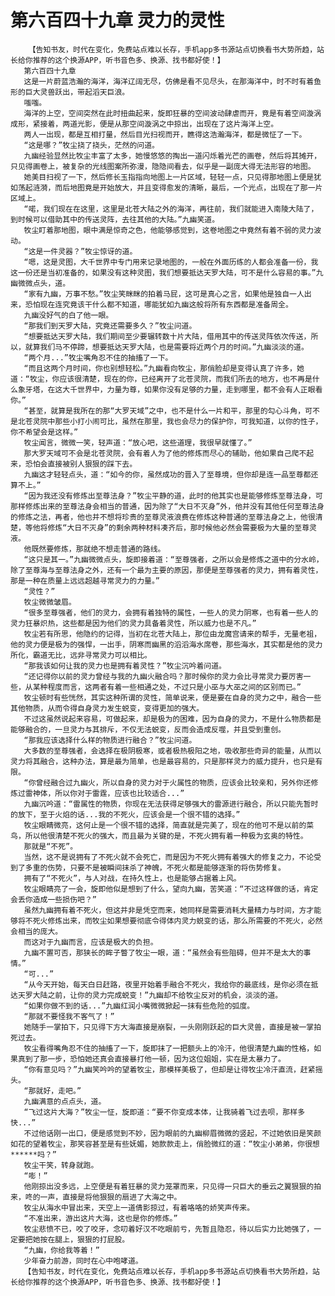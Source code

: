 # 第六百四十九章 灵力的灵性
        【告知书友，时代在变化，免费站点难以长存，手机app多书源站点切换看书大势所趋，站长给你推荐的这个换源APP，听书音色多、换源、找书都好使！】
       第六百四十九章
       这是一片蔚蓝浩瀚的海洋，海洋辽阔无尽，仿佛是看不见尽头，在那海洋中，时不时有着鱼形的巨大灵兽跃出，带起滔天巨浪。
       嗤嗤。
       海洋的上空，空间突然在此时扭曲起来，旋即狂暴的空间波动肆虐而开，竟是有着空间漩涡成形，紧接着，两道光影，便是从那空间漩涡之中掠出，出现在了这片海洋上空。
       两人一出现，都是互相打量，然后目光扫视而开，瞧得这浩瀚海洋，都是微怔了一下。
       “这是哪？”牧尘挠了挠头，茫然的问道。
       九幽经验显然比牧尘丰富了太多，她慢悠悠的掏出一道闪烁着光芒的画卷，然后将其摊开，只见得画卷上，被复杂的光线图案所弥漫，隐隐间看去，似乎是一副庞大得无法形容的地图。
       她美目扫视了一下，然后修长玉指指向地图上一片区域，轻轻一点，只见得那地图上便是犹如荡起涟漪，而后地图竟是开始放大，并且变得愈发的清晰，最后，一个光点，出现在了那一片区域上。
       “喏，我们现在在这里，这里是北苍大陆之外的海洋，再往前，我们就能进入南陵大陆了，到时候可以借助其中的传送灵阵，去往其他的大陆。”九幽笑道。
       牧尘盯着那地图，眼中满是惊奇之色，他能够感觉到，这卷地图之中竟然有着不弱的灵力波动。
       “这是一件灵器？”牧尘惊讶的道。
       “嗯，这是灵图，大千世界中专门用来记录地图的，一般在外面历练的人都会准备一份，我这一份还是当初准备的，如果没有这种灵图，我们想要抵达天罗大陆，可不是什么容易的事。”九幽微微点头，道。
       “家有九幽，万事不愁。”牧尘笑眯眯的拍着马屁，这可是真心之言，如果他是独自一人出来，恐怕现在连究竟该干什么都不知道，哪能犹如九幽这般将所有东西都是准备周全。
       九幽没好气的白了他一眼。
       “那我们到天罗大陆，究竟还需要多久？”牧尘问道。
       “想要抵达天罗大陆，我们期间至少要辗转数十片大陆，借用其中的传送灵阵依次传送，所以，就算我们马不停蹄，想要抵达天罗大陆，也是需要将近两个月的时间。”九幽淡淡的道。
       “两个月...”牧尘嘴角忍不住的抽搐了一下。
       “而且这两个月时间，你也别想轻松。”九幽看向牧尘，那俏脸却是变得认真了许多，她道：“牧尘，你应该很清楚，现在的你，已经离开了北苍灵院，而我们所去的地方，也不再是什么象牙塔，在这大千世界中，力量为尊，如果你没有足够的力量，走到哪里，都不会有人正眼看你。”
       “甚至，就算是我所在的那“大罗天域”之中，也不是什么一片和平，那里的勾心斗角，可不是北苍灵院中那些小打小闹可比，虽然在那里，我也会尽力的保护你，可我知道，以你的性子，你不希望会是这样。”
       牧尘闻言，微微一笑，轻声道：“放心吧，这些道理，我很早就懂了。”
       那大罗天域可不会是北苍灵院，会有着人为了他的修炼而尽心的辅助，他如果自己爬不起来，恐怕会直接被别人狠狠的踩下去。
       九幽这才轻轻点头，道：“如今的你，虽然成功的晋入了至尊境，但你却是连一品至尊都还算不上。”
       “因为我还没有修炼出至尊法身？”牧尘平静的道，此时的他其实也是能够修炼至尊法身，可那样修炼出来的至尊法身会相当的普通，因为除了“大日不灭身”外，他并没有其他任何至尊法身的修炼之法，再者，他也并不想将珍贵的至尊灵液浪费在修炼这种普通的至尊法身之上，他很清楚，等他将修炼“大日不灭身”的剩余两种材料凑齐后，那时候他必然会需要极为大量的至尊灵液。
       他既然要修炼，那就绝不想走普通的路线。
       “这只是其一。”九幽微微点头，旋即接着道：“至尊强者，之所以会是修炼之道中的分水岭，除了至尊海与至尊法身之外，还有一个最为主要的原因，那便是至尊强者的灵力，拥有着灵性，那是一种在质量上远远超越寻常灵力的力量。”
       “灵性？”
       牧尘微微皱眉。
       “很多至尊强者，他们的灵力，会拥有着独特的属性，一些人的灵力阴寒，也有着一些人的灵力狂暴炽热，这些都是因为他们的灵力具备着灵性，所以威力也是不凡。”
       牧尘若有所思，他隐约的记得，当初在北苍大陆上，那位由龙魔宫请来的帮手，无量老祖，他的灵力便是极为的强悍，一出手，阴寒而幽黑的滔滔海水席卷，那些海水，其实都是他的灵力所化，霸道无比，远非寻常灵力可以相比。
       “那我该如何让我的灵力也是拥有着灵性？”牧尘沉吟着问道。
       “还记得你以前的灵力曾经与我的九幽火融合吗？那时候你的灵力会比寻常灵力要厉害一些，从某种程度而言，这两者有着一些相通之处，不过只是小巫与大巫之间的区别而已。”
       牧尘顿时有些恍然，其实这种所谓的灵性，简单说来，便是要在自身的灵力之中，融合一些其他物质，从而令得自身灵力发生蜕变，变得更加的强大。
       不过这虽然说起来容易，可做起来，却是极为的困难，因为自身的灵力，不是什么物质都是能够融合的，一旦灵力与其排斥，不仅无法蜕变，反而会造成反噬，并且受到重创。
       “那我应该选择什么样的物质进行融合？”牧尘问道。
       大多数的至尊强者，会选择在极阴极寒，或者极热极阳之地，吸收那些奇异的能量，从而以灵力将其融合，这种办法，算是最为简单，也是最容易的，只是那样灵力的威力提升，也只是有限。
       “你曾经融合过九幽火，所以自身的灵力对于火属性的物质，应该会比较亲和，另外你还修炼过雷神体，所以你对于雷霆，应该也比较适合...”
       九幽沉吟道：“雷属性的物质，你现在无法获得足够强大的雷源进行融合，所以只能先暂时的放下，至于火焰的话...我的不死火，应该会是一个很不错的选择。”
       牧尘眼睛微亮，这何止是一个很不错的选择，简直就是完美了，现在的他可不是以前的菜鸟，所以他很清楚不死火的强大，而且最为关键的是，不死火拥有着一种极为玄奥的特性。
       那就是“不死”。
       当然，这不是说拥有了不死火就不会死亡，而是因为不死火拥有着强大的修复之力，不论受到了多重的伤势，只要不是被瞬间抹杀了神魄，不死火都是能够逐渐的将伤势修复。
       拥有了“不死火”，与人对战，在持久性上，也是能够占据着上风。
       牧尘眼睛亮了一会，旋即他似是想到了什么，望向九幽，苦笑道：“不过这样做的话，肯定会丢你造成一些损伤吧？”
       虽然九幽拥有着不死火，但这并非是凭空而来，她同样是需要消耗大量精力与时间，方才能够将不死火修炼出来，而牧尘如果想要彻底令得体内灵力蜕变的话，那么所需要的不死火，必然会相当的庞大。
       而这对于九幽而言，应该是极大的负担。
       九幽不置可否，那狭长的眸子瞥了牧尘一眼，道：“虽然会有些阻碍，但并不是太大的事情。”
       “可...”
       “从今天开始，每天白日赶路，夜里开始着手融合不死火，我给你的最底线，是你必须在抵达天罗大陆之前，让你的灵力完成蜕变！”九幽却不给牧尘反对的机会，淡淡的道。
       “如果你做不到的话...”九幽红润小嘴微微掀起一抹有些危险的弧度。
       “那就不要怪我不客气了！”
       她随手一掌拍下，只见得下方大海直接是崩裂，一头刚刚跃起的巨大灵兽，直接是被一掌拍死过去。
       牧尘看得嘴角忍不住的抽搐了一下，旋即抹了一把额头上的冷汗，他很清楚九幽的性格，如果真到了那一步，恐怕她还真会直接暴打他一顿，因为这位姐姐，实在是太暴力了。
       “你有意见吗？”九幽笑吟吟的望着牧尘，那模样美极了，但却是让得牧尘冷汗直流，赶紧摇头。
       “那就好，走吧。”
       九幽满意的点点头，道。
       “飞过这片大海？”牧尘一怔，旋即道：“要不你变成本体，让我骑着飞过去呗，那样多快...”
       不过他话刚一出口，便是感觉到不妙，因为眼前的九幽柳眉微微的竖起，不过她依旧是笑颜如花的望着牧尘，那笑容甚至是有些妩媚，她款款走上，俏脸微红的道：“牧尘小弟弟，你很想******吗？”
       牧尘干笑，转身就跑。
       “嘭！”
       他刚掠出没多远，上空便是有着狂暴的灵力笼罩而来，只见得一只巨大的垂云之翼狠狠的拍来，咚的一声，直接是将他狠狠的扇进了大海之中。
       牧尘从海水中冒出来，天空上一道倩影掠过，有着咯咯的娇笑声传来。
       “不准出来，游出这片大海，这也是你的修炼。”
       牧尘悲愤不已，咬了咬牙，念叨着好汉不吃眼前亏，先暂且隐忍，待以后实力比她强了，一定要把她按在腿上，狠狠的打屁股。
       “九幽，你给我等着！”
       少年奋力前游，同时在心中咆哮道。
       【告知书友，时代在变化，免费站点难以长存，手机app多书源站点切换看书大势所趋，站长给你推荐的这个换源APP，听书音色多、换源、找书都好使！】